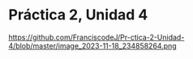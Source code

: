 # Práctica 2, Unidad 4

https://github.com/FranciscodeJ/Pr-ctica-2-Unidad-4/blob/master/image_2023-11-18_234858264.png
